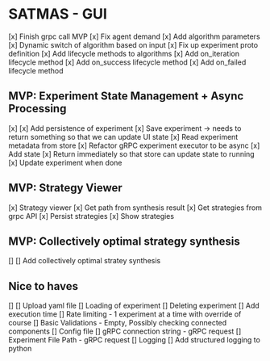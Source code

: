 # SATMAS - GUI

[x] Finish grpc call MVP
    [x] Fix agent demand
    [x] Add algorithm parameters
    [x] Dynamic switch of algorithm based on input
    [x] Fix up experiment proto definition
[x] Add lifecycle methods to algorithms
    [x] Add on_iteration lifecycle method
    [x] Add on_success lifecycle method
    [x] Add on_failed lifecycle method

## MVP: Experiment State Management + Async Processing
[x]
    [x] Add persistence of experiment
        [x] Save experiment -> needs to return something so that we can update UI state
        [x] Read experiment metadata from store 
    [x] Refactor gRPC experiment executor to be async
        [x] Add state
        [x] Return immediately so that store can update state to running
        [x] Update experiment when done

## MVP: Strategy Viewer
[x] Strategy viewer
    [x] Get path from synthesis result
    [x] Get strategies from grpc API
    [x] Persist strategies
    [x] Show strategies

## MVP: Collectively optimal strategy synthesis
[]
    [] Add collectively optimal stratey synthesis

## Nice to haves
[]
    [] Upload yaml file
    [] Loading of experiment
    [] Deleting experiment
    [] Add execution time
    [] Rate limiting - 1 experiment at a time with override of course
    [] Basic Validations - Empty, Possibly checking connected components
    [] Config file
        [] gRPC connection string - gRPC request
        [] Experiment File Path - gRPC request
        [] Logging
        [] Add structured logging to python